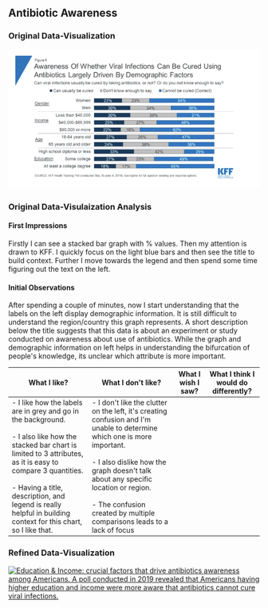 ## Antibiotic Awareness  
### Original Data-Visualization  
<img src="./Antibiotics Awareness.png/" alt="Antibiotics Awareness" width="1000" />

### Original Data-Visulaization Analysis  
#### First Impressions
Firstly I can see a stacked bar graph with % values. Then my attention is drawn to KFF. I quickly focus on the light blue bars and then see the title to build context. Further I move towards the legend and then spend some time figuring out the text on the left.  

#### Initial Observations
After spending a couple of minutes, now I start understanding that the labels on the left display demographic information. It is still difficult to understand the region/country this graph represents. A short description below the title suggests that this data is about an experiment or study conducted on awareness about use of antibiotics. While the graph and demographic information on left helps in understanding the bifurcation of people's knowledge, its unclear which attribute is more important.  

| **What I like?**                                                                                                                                                         | **What I don't like?**                                                                                                                                                        | **What I wish I saw?**                                                                                                                                                          | **What I think I would do differently?**                                                                                                                                        |
|-------------------------------------------------------------------------------------------------------------------------------------------------------------------------|-------------------------------------------------------------------------------------------------------------------------------------------------------------------------------|--------------------------------------------------------------------------------------------------------------------------------------------------------------------------------|--------------------------------------------------------------------------------------------------------------------------------------------------------------------------------|
| - I like how the labels are in grey and go in the background. <br><br> - I also like how the stacked bar chart is limited to 3 attributes, as it is easy to compare 3 quantities. <br><br> - Having a title, description, and legend is really helpful in building context for this chart, so I like that. | - I don't like the clutter on the left, it's creating confusion and I'm unable to determine which one is more important. <br><br> - I also dislike how the graph doesn't talk about any specific location or region. <br><br> - The confusion created by multiple comparisons leads to a lack of focus


### Refined Data-Visualization
<div class='tableauPlaceholder' id='viz1726705773791' style='position: relative'>
    <noscript>
        <a href='#'>
            <img alt='Education &amp; Income: crucial factors that drive antibiotics awareness among Americans. A poll conducted in 2019 revealed that Americans having higher education and income were more aware that antibiotics cannot cure viral infections.' 
                 src='https://public.tableau.com/static/images/In/InfectionAwareness/InfectionAwareness/1_rss.png' 
                 style='border: none' />
        </a>
    </noscript>
    <object class='tableauViz' style='display:none;'>
        <param name='host_url' value='https%3A%2F%2Fpublic.tableau.com%2F' /> 
        <param name='embed_code_version' value='3' /> 
        <param name='site_root' value='' />
        <param name='name' value='InfectionAwareness&#47;InfectionAwareness' />
        <param name='tabs' value='no' />
        <param name='toolbar' value='yes' />
        <param name='static_image' value='https://public.tableau.com/static/images/In/InfectionAwareness/InfectionAwareness/1.png' />
        <param name='animate_transition' value='yes' />
        <param name='display_static_image' value='yes' />
        <param name='display_spinner' value='yes' />
        <param name='display_overlay' value='yes' />
        <param name='display_count' value='yes' />
        <param name='language' value='en-US' />
        <param name='filter' value='publish=yes' />
    </object>
</div>

<script type='text/javascript'>
    var divElement = document.getElementById('viz1726705773791');
    var vizElement = divElement.getElementsByTagName('object')[0];
    if (divElement.offsetWidth > 800) {
        vizElement.style.width = '100%';
        vizElement.style.height = '1207px';
    } else if (divElement.offsetWidth > 500) {
        vizElement.style.width = '1000px';
        vizElement.style.height = '827px';
    } else {
        vizElement.style.width = '100%';
        vizElement.style.height = '777px';
    }
    var scriptElement = document.createElement('script');
    scriptElement.src = 'https://public.tableau.com/javascripts/api/viz_v1.js';
    vizElement.parentNode.insertBefore(scriptElement, vizElement);
</script>
